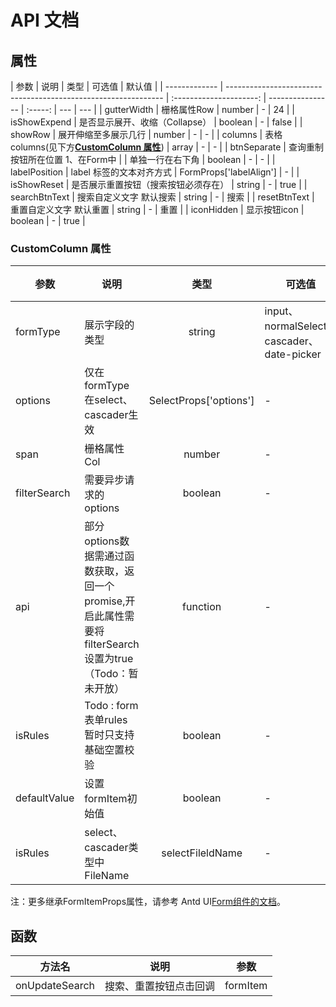 # API 文档

## 属性

| 参数          | 说明                                                           |          类型           | 可选值           | 默认值  |
| ------------- | -------------------------------------------------------------- | :---------------------: | ---------------- | :-----: | --- | --- |
| gutterWidth   | 栅格属性Row                                                    |         number          | -                |   24    |
| isShowExpend  | 是否显示展开、收缩（Collapse）                                 |         boolean         | -                |  false  |
| showRow       | 展开伸缩至多展示几行                                           |         number          | -                |    -    |
| columns       | 表格columns(见下方[**CustomColumn 属性**](#CustomColumn-属性)) |          array          | -                |    -    |
| btnSeparate   | 查询重制按钮所在位置 1、在Form中                               |                         | 单独一行在右下角 | boolean | -   | -   |
| labelPosition | label 标签的文本对齐方式                                       | FormProps['labelAlign'] | -                |
| isShowReset   | 是否展示重置按钮（搜索按钮必须存在）                           |         string          | -                |  true   |
| searchBtnText | 搜索自定义文字 默认搜索                                        |         string          | -                |  搜索   |
| resetBtnText  | 重置自定义文字 默认重置                                        |         string          | -                |  重置   |
| iconHidden    | 显示按钮icon                                                   |         boolean         | -                |  true   |

### CustomColumn 属性

| 参数         | 说明                                                                                                    |          类型          | 可选值                                     | 默认值 |
| ------------ | ------------------------------------------------------------------------------------------------------- | :--------------------: | ------------------------------------------ | :----: |
| formType     | 展示字段的类型                                                                                          |         string         | input、normalSelect、cascader、date-picker |   -    |
| options      | 仅在formType在select、cascader生效                                                                      | SelectProps['options'] | -                                          |   -    |
| span         | 栅格属性Col                                                                                             |         number         | -                                          |   6    |
| filterSearch | 需要异步请求的options                                                                                   |        boolean         | -                                          | false  |
| api          | 部分options数据需通过函数获取，返回一个promise,开启此属性需要将filterSearch设置为true（Todo：暂未开放） |        function        | -                                          |   -    |
| isRules      | Todo : form表单rules 暂时只支持基础空置校验                                                             |        boolean         | -                                          | false  |
| defaultValue | 设置formItem初始值                                                                                      |        boolean         | -                                          |   -    |
| isRules      | select、cascader类型中FileName                                                                          |    selectFileldName    | -                                          |   -    |

注：更多继承FormItemProps属性，请参考 Antd UI[Form组件的文档](https://ant-design.antgroup.com/components/form-cn)。

## 函数

| 方法名         | 说明                   | 参数     |
| -------------- | ---------------------- | -------- |
| onUpdateSearch | 搜索、重置按钮点击回调 | formItem |
